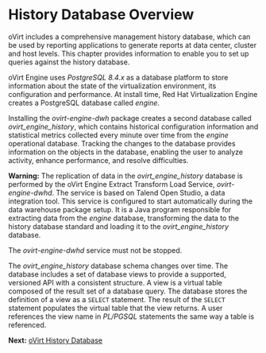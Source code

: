 # History Database Overview

oVirt includes a comprehensive management history database, which can be used by reporting applications to generate reports at data center, cluster and host levels. This chapter provides information to enable you to set up queries against the history database.

oVirt Engine uses *PostgreSQL 8.4.x* as a database platform to store information about the state of the virtualization environment, its configuration and performance. At install time, Red Hat Virtualization Engine creates a PostgreSQL database called *engine*.

Installing the *ovirt-engine-dwh* package creates a second database called *ovirt_engine_history*, which contains historical configuration information and statistical metrics collected every minute over time from the *engine* operational database. Tracking the changes to the database provides information on the objects in the database, enabling the user to analyze activity, enhance performance, and resolve difficulties.

**Warning:** The replication of data in the *ovirt_engine_history* database is performed by the oVirt Engine Extract Transform Load Service, *ovirt-engine-dwhd*. The service is based on Talend Open Studio, a data integration tool. This service is configured to start automatically during the data warehouse package setup. It is a Java program responsible for extracting data from the *engine* database, transforming the data to the history database standard and loading it to the *ovirt_engine_history* database.

The *ovirt-engine-dwhd* service must not be stopped.

The *ovirt_engine_history* database schema changes over time. The database includes a set of database views to provide a supported, versioned API with a consistent structure. A view is a virtual table composed of the result set of a database query. The database stores the definition of a view as a `SELECT` statement. The result of the `SELECT` statement populates the virtual table that the view returns. A user references the view name in *PL/PGSQL* statements the same way a table is referenced.

**Next:** [oVirt History Database](../oVirt_history_database)
